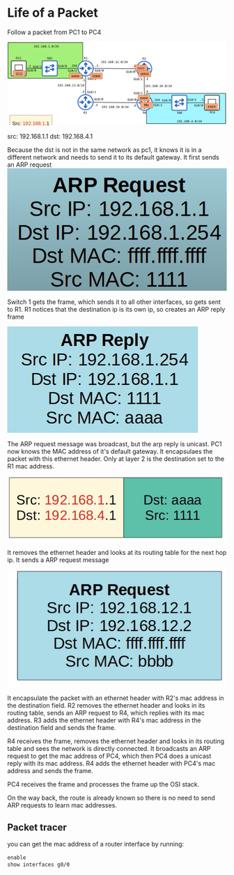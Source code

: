 # Life of a Packet

Follow a packet from PC1 to PC4

![alt text](image.png)

src: 192.168.1.1
dst: 192.168.4.1

Because the dst is not in the same network as pc1, it knows it is in a different network and needs to send it to its default gateway. It first sends an ARP request
![alt text](image-1.png)

Switch 1 gets the frame, which sends it to all other interfaces, so gets sent to R1. R1 notices that the destination ip is its own ip, so creates an ARP reply frame

![alt text](image-2.png)

The ARP request message was broadcast, but the arp reply is unicast. PC1 now knows the MAC address of it's default gateway. It encapsulaes the packet with this ethernet header. Only at layer 2 is the destination set to the R1 mac address.

![alt text](image-3.png)

It removes the ethernet header and looks at its routing table for the next hop ip. It sends a ARP request message 

![alt text](image-4.png)

It encapsulate the packet with an ethernet header with R2's mac address in the destination field. R2 removes the ethernet header and looks in its routing table, sends an ARP request to R4, which replies with its mac address. R3 adds the ethernet header with R4's mac address in the destination field and sends the frame.

R4 receives the frame, removes the ethernet header and looks in its routing table and sees the network is directly connected. It broadcasts an ARP request to get the mac address of PC4, which then PC4 does a unicast reply with its mac address. R4 adds the ethernet header with PC4's mac address and sends the frame.

PC4 receives the frame and processes the frame up the OSI stack.

On the way back, the route is already known so there is no need to send ARP requests to learn mac addresses.

## Packet tracer

you can get the mac address of a router interface by running:

```
enable
show interfaces g0/0
```